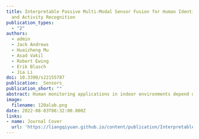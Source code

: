 ```yaml
---
title: Interpretable Passive Multi-Modal Sensor Fusion for Human Identification
  and Activity Recognition
publication_types:
  - "2"
authors:
  - admin
  - Jack Andrews
  - Huaizheng Mu
  - Asad Vakil
  - Robert Ewing
  - Erik Blasch
  - Jia Li
doi: 10.3390/s22155787
publication: _Sensors_
publication_short: ""
abstract: Human monitoring applications in indoor environments depend on accurate human identification and activity recognition (HIAR). Single modality sensor systems have shown to be accurate for HIAR, but there are some shortcomings to these systems, such as privacy, intrusion, and costs. To combat these shortcomings for a long-term monitoring solution, an interpretable, passive, multi-modal, sensor fusion system PRF-PIR is proposed in this work. PRF-PIR is composed of one software-defined radio (SDR) device and one novel passive infrared (PIR) sensor system. A recurrent neural network (RNN) is built as the HIAR model for this proposed solution to handle the temporal dependence of passive information captured by both modalities. We validate our proposed PRF-PIR system for a potential human monitoring system through the data collection of eleven activities from twelve human subjects in an academic office environment. From our data collection, the efficacy of the sensor fusion system is proven via an accuracy of 0.9866 for human identification and an accuracy of 0.9623 for activity recognition. The results of the system are supported with explainable artificial intelligence (XAI) methodologies to serve as a validation for sensor fusion over the deployment of single sensor solutions. PRF-PIR provides a passive, non-intrusive, and highly accurate system that allows for robustness in uncertain, highly similar, and complex at-home activities performed by a variety of human subjects.
image:
  filename: 120alab.png
date: 2022-08-03T06:32:00.000Z
links:
- name: Journal Cover
  url: 'https://liangqiyuan.github.io/content/publication/Interpretable_Passive_Multi-Modal_Sensor_Fusion_for_Human_Identification_and_Activity_Recognition/big_cover-sensors-v22-i15.png'
---
```


